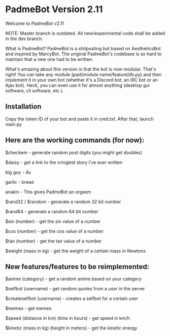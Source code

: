 # PadmeBot Version 2.11

Welcome to PadmeBot v2.11

NOTE: Master branch is outdated. All new/experimental code shall be added in the dev branch.

What is PadmeBot?
PadmeBot is a shitposting bot based on AestheticsBot and inspired by MarcyBot. The original PadmeBot's codebase is so hard to maintain that a new one had to be written.

What's amazing about this version is that the bot is now modular. That's right! You can take any module (pad(module name/feature)lib.py) and then implement it in your own bot (whether it's a Discord bot, an IRC bot or an Ajax bot). Heck, you can even use it for almost anything (desktop gui software, cli software, etc.).

## Installation
Copy the token ID of your bot and paste it in cred.txt. After that, launch main.py

## Here are the working commands (for now):

$checkem - generate random post digits (you might get doubles)

$daisy - get a link to the cringiest story I've ever written

big guy - 4u

garlic - bread

anakin - This gives PadmeBot an orgasm

$rand32 / $random - generate a random 32 bit number

$rand64 - generate a random 64 bit number

$sin (number) - get the sin value of a number
  
$cos (number) - get the cos value of a number
  
$tan (number) - get the tan value of a number
  
$weight (mass in kg) - get the weight of a certain mass in Newtons
  



## New features/features to be reimplemented:

$anime (category) - get a random anime based on your category
  
$selfbot (username) - get random quotes from a user in the server
  
$createselfbot (username) - creates a selfbot for a certain user
  
$memes - get memes

$speed (distance in km) (time in hours) - get speed in km/h

$kinetic (mass in kg) (height in meters) - get the kinetic energy

